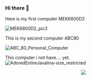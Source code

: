 ### Hi there 👋




Here is my first computer MEK6800D2  

![MEK6800D2_pic3](https://user-images.githubusercontent.com/33222123/158163176-e50d2912-286e-44c5-b8d5-5f97d25d5157.jpg)  

This is my second computer ABC80  

![ABC_80_Personal_Computer](https://user-images.githubusercontent.com/33222123/158163310-c4c0428c-144d-4131-b63d-a61fae503947.jpg)  



<!--
**datajohan-karlberg/datajohan-karlberg** is a ✨ _special_ ✨ repository because its `README.md` (this file) appears on your GitHub profile.

Here are some ideas to get you started:

- 🔭 I’m currently working on ...
- 🌱 I’m currently learning ...
- 👯 I’m looking to collaborate on ...
- 🤔 I’m looking for help with ...
- 💬 Ask me about ...
- 📫 How to reach me: ...
- 😄 Pronouns: ...
- ⚡ Fun fact: ...
-->
  
  This computer i not have.... yet.  
![AdoredEntireJavalina-size_restricted](https://user-images.githubusercontent.com/33222123/158151566-8b4df012-5ce4-46d9-875c-bd16afeea0ef.gif)  


<!-- retro visitor counter -->
 <p align="center"> 
  <img src="https://profile-counter.glitch.me/{user-name}/count.svg" />
 </p>
